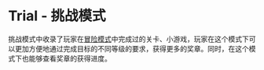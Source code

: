 # Trial - 挑战模式

挑战模式中收录了玩家在[冒险模式](/adventure-ju-qing-liu-cheng.md)中完成过的关卡、小游戏，玩家在这个模式下可以更加方便地通过完成目标的不同等级的要求，获得更多的奖章。同时，在这个模式下也能够查看奖章的获得进度。



